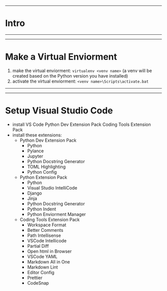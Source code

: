 ***
# Intro
***
***
# Make a Virtual Enviorment 
1. make the virtual enviorment: ```virtualenv <venv name>``` (a venv will be created based on the Python version you have installed)
2. activate the virtual enviorment: ```<venv name>\Scripts\activate.bat```
***
***
# Setup Visual Studio Code
* install VS Code
    Python Dev Extension Pack
    Coding Tools Extension Pack
* install these extensions:
    * Python Dev Extension Pack
        * Python
        * Pylance 
        * Jupyter 
        * Python Docstring Generator 
        * TOML Highlighting 
        * Python Config 
    * Python Extension Pack
        * Python 
        * Visual Studio IntelliCode
        * Django
        * Jinja
        * Python Docstring Generator
        * Python Indent
        * Python Enviorment Manager
    * Coding Tools Extension Pack
        * Workspace Format
        * Better Comments 
        * Path Intellisense 
        * VSCode Intellicode 
        * Partial Diff 
        * Open html in Browser 
        * VSCode YAML 
        * Markdown All in One
        * Markdown Lint 
        * Editor Config 
        * Prettier
        * CodeSnap